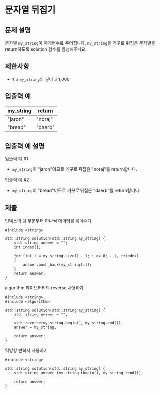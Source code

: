 # 문자열 뒤집기

## 문제 설명

문자열 `my_string`이 매개변수로 주어집니다. `my_string`을 거꾸로 뒤집은 문자열을 return하도록 solution 함수를 완성해주세요.

## 제한사항

+ 1 ≤ `my_string`의 길이 ≤ 1,000

## 입출력 예

my_string|return
---|---
"jaron"|"noraj"
"bread"|"daerb"

## 입출력 예 설명

입출력 예 #1

+ `my_string`이 "jaron"이므로 거꾸로 뒤집은 "noraj"를 return합니다.

입출력 예 #2

+ `my_string`이 "bread"이므로 거꾸로 뒤집은 "daerb"를 return합니다.

## 제출

인덱스의 뒷 부분부터 하나씩 데이터를 넣어주기
```
#include <string>

std::string solution(std::string my_string) {
    std::string answer = "";
    int index{};

    for (int i = my_string.size() - 1; i >= 0; --i, ++index)
    {
        answer.push_back(my_string[i]);
    }
    return answer;
}
```
algorithm 라이브러리의 reverse 사용하기
```
#include <string>
#include <algorithm>

std::string solution(std::string my_string) {
    std::string answer = "";

    std::reverse(my_string.begin(), my_string.end());
    answer = my_string;

    return answer;
}
```
역방향 반복자 사용하기
```
#include <string>

std::string solution(std::string my_string) {
    std::string answer (my_string.rbegin(), my_string.rend());

    return answer;
}
```